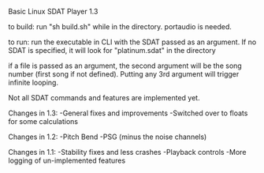 Basic Linux SDAT Player 1.3


to build: run "sh build.sh" while in the directory. portaudio is needed.

to run: run the executable in CLI with the SDAT passed as an argument. If no SDAT is specified, it will look for "platinum.sdat" in the directory

if a file is passed as an argument, the second argument will be the song number (first song if not defined). Putting any 3rd argument will trigger infinite looping.

Not all SDAT commands and features are implemented yet.

Changes in 1.3:
-General fixes and improvements
-Switched over to floats for some calculations

Changes in 1.2:
-Pitch Bend
-PSG (minus the noise channels)

Changes in 1.1:
-Stability fixes and less crashes
-Playback controls
-More logging of un-implemented features
